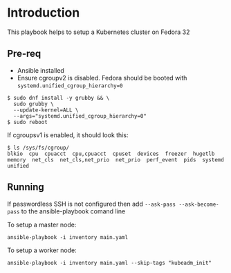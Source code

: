 # Introduction
This playbook helps to setup a Kubernetes cluster on Fedora 32

## Pre-req
- Ansible installed
- Ensure cgroupv2 is disabled. Fedora should be booted with `systemd.unified_cgroup_hierarchy=0`

```
$ sudo dnf install -y grubby && \
  sudo grubby \
  --update-kernel=ALL \
  --args="systemd.unified_cgroup_hierarchy=0"
$ sudo reboot
```

If cgroupsv1 is enabled, it should look this:

```
$ ls /sys/fs/cgroup/
blkio  cpu  cpuacct  cpu,cpuacct  cpuset  devices  freezer  hugetlb  memory  net_cls  net_cls,net_prio  net_prio  perf_event  pids  systemd  unified
```

## Running

If passwordless SSH is not configured then add `--ask-pass --ask-become-pass` to the ansible-playbook comand line

To setup a master node:

```
ansible-playbook -i inventory main.yaml

```

To setup a worker node:

```
ansible-playbook -i inventory main.yaml --skip-tags "kubeadm_init"
```
